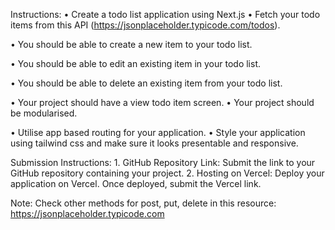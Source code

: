Instructions:
• Create a todo list application using Next.js
•  Fetch your todo items from this API (https://jsonplaceholder.typicode.com/todos).

•  You should be able to create a new item to your todo list.

•  You should be able to edit an existing item in your todo list.

•  You should be able to delete an existing item from your todo list.

•  Your project should have a view todo item screen.
•  Your project should be modularised.

•  Utilise app based routing for your application.
•  Style your application using tailwind css and make sure it looks presentable and responsive.


Submission Instructions:
1.⁠ ⁠GitHub Repository Link: Submit the link to your GitHub repository containing your project.
2.⁠ ⁠Hosting on Vercel: Deploy your application on Vercel. Once deployed, submit the Vercel link.

 

Note: Check other methods for post, put, delete in this resource: https://jsonplaceholder.typicode.com